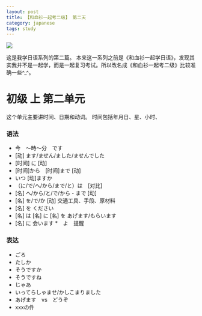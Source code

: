 ```yaml
---
layout: post
title: 【和血衫一起考二级】 第二天
category: japanese
tags: study
---
```


![](https://cdn.kelu.org/blog/tags/japanese.jpg)

这是我学日语系列的第二篇。 本来这一系列之前是《和血衫一起学日语》，发现其实我并不是一起学，而是一起复习考试。所以改名成《和血衫一起考二级》比较准确一些^_^。
    
# 初级 上  第二单元

这个单元主要讲时间、日期和动词。
时间包括年月日、星、小时、

### 语法

* 今　〜時〜分　です
* [动] ます/ません/ました/ませんでした
* [时间] に [动]
* [时间]から　[时间]まで [动]
* いつ [动]ますか
* （に/で/へ/から/まで/と）は　[对比]
* [名] へ/から/と/で/から・まで [动]
* [名] を/で/か [动] 交通工具、手段、原材料
* [名] を ください
* [名] は [名] に [名] を あげます/もらいます
* [名] に 会います
*　よ　提醒

### 表达

* ごろ
* たしか
* そうですか
* そうですね
* じゃあ
* いってらしゃませ/かしこまりました
* あげます　vs　どうぞ
* xxxの件